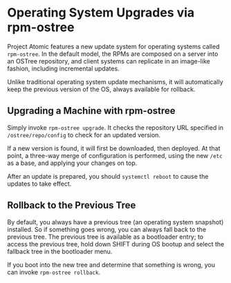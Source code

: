 # Operating System Upgrades via rpm-ostree

Project Atomic features a new update system for operating systems
called `rpm-ostree`.  In the default model, the RPMs are composed on a
server into an OSTree repository, and client systems can replicate in
an image-like fashion, including incremental updates.

Unlike traditional operating system update mechanisms, it
will automatically keep the previous version of the OS, always
available for rollback.

## Upgrading a Machine with rpm-ostree

Simply invoke `rpm-ostree upgrade`.  It checks the repository URL
specified in `/ostree/repo/config` to check for an updated version.

If a new version is found, it will first be downloaded, then deployed.
At that point, a three-way merge of configuration is performed, using the
new `/etc` as a base, and applying your changes on top.

After an update is prepared, you should `systemctl reboot` to cause
the updates to take effect.

## Rollback to the Previous Tree

By default, you always have a previous tree (an operating system snapshot) installed. So if something goes wrong, you can always fall back to the previous tree. The previous tree is available as a bootloader entry; to access the previous tree, hold down SHIFT during OS bootup and select the fallback tree in the bootloader menu.

If you boot into the new tree and determine that something is wrong,
you can invoke `rpm-ostree rollback`.

